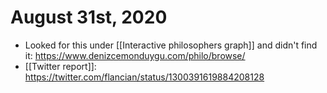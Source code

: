 # August 31st, 2020
- Looked for this under [[Interactive philosophers graph]] and didn't find it: https://www.denizcemonduygu.com/philo/browse/
- [[Twitter report]]: https://twitter.com/flancian/status/1300391619884208128
